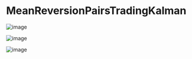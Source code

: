 # MeanReversionPairsTradingKalman

![image](https://github.com/RonSheoran123/MeanReversionPairsTradingKalman/assets/106268100/720c23a8-4382-4573-9887-1c534e7b9888)

![image](https://github.com/RonSheoran123/MeanReversionPairsTradingKalman/assets/106268100/54f552d4-1fb4-49b2-b355-7173783d81f0)

![image](https://github.com/RonSheoran123/MeanReversionPairsTradingKalman/assets/106268100/53c67c23-5cd7-4768-abfb-8d7f8e61c31e)
